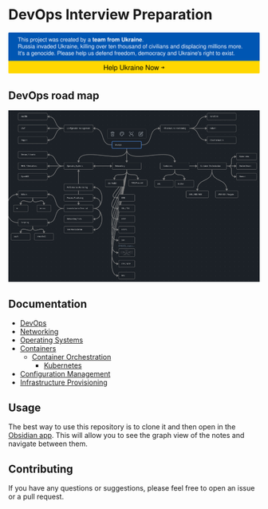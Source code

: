 # DevOps Interview Preparation

[![Stand With Ukraine](https://raw.githubusercontent.com/vshymanskyy/StandWithUkraine/main/banner-direct-team.svg)](https://stand-with-ukraine.pp.ua)

## DevOps road map

![DevOps road map](assets/diagram/devops_roadmap.png)

## Documentation

- [DevOps](docs/DevOps/DevOps.md)
- [Networking](docs/Networking/Networking.md)
- [Operating Systems](docs/Operating%20Systems/Operating%20Systems.md)
- [Containers](docs/Containers/Containers.md)
	- [Container Orchestration](docs/Containers/Container%20Orchestration/Container%20Orchestration.md)
		- [Kubernetes](docs/Containers/Container%20Orchestration/Kubernetes/Kubernetes.md)
- [Configuration Management](docs/Configuration%20Management/Configuration%20Management.md)
- [Infrastructure Provisioning](docs/Infrastructure%20Provisioning/Infrastructure%20Provisioning.md)

## Usage

The best way to use this repository is to clone it and then open in the [Obsidian app](https://obsidian.md/). This will allow you to see the graph view of the notes and navigate between them.

## Contributing

If you have any questions or suggestions, please feel free to open an issue or a pull request.
